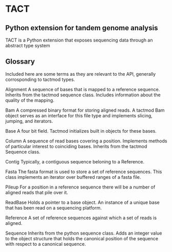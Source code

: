 TACT
====
Python extension for tandem genome analysis
-------------------------------------------

TACT is a Python extension that exposes sequencing data through an abstract
type system

Glossary
--------

Included here are some terms as they are relevant to the API, generally
corrosponding to tactmod types.

Alignment
    A sequence of bases that is mapped to a reference sequence.  Inherits from
    the tactmod sequence class.  Includes information about the quality of the
    mapping.

Bam
    A compressed binary format for storing aligned reads.  A tactmod Bam object
    serves as an interface for this file type and implements slicing, jumping,
    and iterators.

Base
    A four bit field.  Tactmod initializes built in objects for these bases.

Column
    A sequence of read bases covering a position.  Implements methods of 
    particular interest to coinciding bases.  Inherits from the tactmod 
    Sequence class.

Contig
    Typically, a contiguous sequence beloning to a Reference.

Fasta
    The fasta format is used to store a set of reference sequences.  This 
    class implements an iterator over buffered ranges of a fasta file.

Pileup
    For a position in a reference sequence there will be a number of aligned
    reads that pile over it.

ReadBase
    Holds a pointer to a base object.  An instance of a unique base that has
    been read on a sequencing platform.

Reference
    A set of reference sequences against which a set of reads is aligned.

Sequence
    Inherits from the python sequence class.  Adds an integer value to the
    object structure that holds the canonical position of the sequence with
    respect to a canonical sequence.
